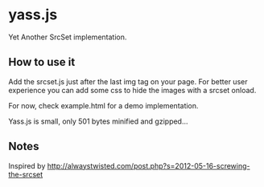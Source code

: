 yass.js
=========

Yet Another SrcSet implementation.

## How to use it

Add the srcset.js just after the last img tag on your page.
For better user experience you can add some css to hide the images with a srcset onload.

For now, check example.html for a demo implementation.

Yass.js is small, only 501 bytes minified and gzipped...

## Notes

Inspired by http://alwaystwisted.com/post.php?s=2012-05-16-screwing-the-srcset